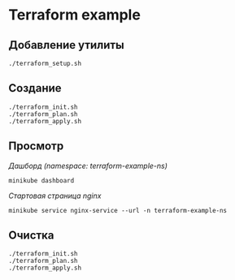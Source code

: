 # Terraform example

## Добавление утилиты
```shell
./terraform_setup.sh
```

## Создание
```shell
./terraform_init.sh
./terraform_plan.sh
./terraform_apply.sh
```

## Просмотр

_Дашборд (namespace: terraform-example-ns)_
```shell
minikube dashboard
```

_Стартовая страница nginx_
```shell
minikube service nginx-service --url -n terraform-example-ns        
```

## Очистка
```shell
./terraform_init.sh
./terraform_plan.sh
./terraform_apply.sh
```